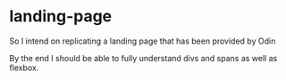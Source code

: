 # landing-page

So I intend on replicating a landing page that has been provided by Odin

By the end I should be able to fully understand divs and spans as well as flexbox.
